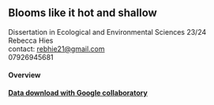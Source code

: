 ## Blooms like it hot and shallow

Dissertation in Ecological and Environmental Sciences 23/24       
Rebecca Hies   
contact: rebhie21@gmail.com   
         07926945681

#### Overview
**[Data download with Google collaboratory](/nc_file_bylakeid.ipynb)**    
